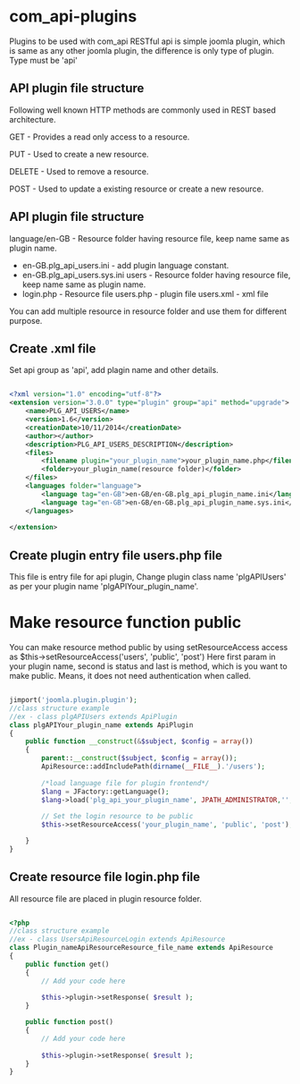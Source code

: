 # com_api-plugins
Plugins to be used with com_api
RESTful api is simple joomla plugin, which is same as
any other joomla plugin, the difference is only type of plugin.
Type must be 'api'

## API plugin file structure
Following well known HTTP methods are commonly used in REST based architecture.

GET - Provides a read only access to a resource.

PUT - Used to create a new resource.

DELETE - Used to remove a resource.

POST - Used to update a existing resource or create a new resource.

## API plugin file structure
language/en-GB - Resource folder having resource file, keep name same as plugin name.
- en-GB.plg_api_users.ini - add plugin language constant.
- en-GB.plg_api_users.sys.ini
users - Resource folder having resource file, keep name same as plugin name.
- login.php - Resource file
users.php - plugin file
users.xml - xml file 

You can add multiple resource in resource folder and use them for different purpose.

## Create .xml file
Set api group as 'api', add plagin name and other details.

```xml

<?xml version="1.0" encoding="utf-8"?>
<extension version="3.0.0" type="plugin" group="api" method="upgrade">
    <name>PLG_API_USERS</name>
    <version>1.6</version>
    <creationDate>10/11/2014</creationDate>
    <author></author> 
    <description>PLG_API_USERS_DESCRIPTION</description>
    <files>
        <filename plugin="your_plugin_name">your_plugin_name.php</filename>
        <folder>your_plugin_name(resource folder)</folder> 
    </files>
    <languages folder="language">
		<language tag="en-GB">en-GB/en-GB.plg_api_plugin_name.ini</language>
		<language tag="en-GB">en-GB/en-GB.plg_api_plugin_name.sys.ini</language>
	</languages>
	
</extension> 
```

## Create plugin entry file users.php file
This file is entry file for api plugin, Change plugin class name 'plgAPIUsers' as per your 
plugin name 'plgAPIYour_plugin_name'.

# Make resource function public
 
You can make resource method public by using setResourceAccess access as
$this->setResourceAccess('users', 'public', 'post') 
Here first param in your plugin name, second is status and last is method,
which is you want to make public. Means, it does not need authentication when 
called. 
  
```php

jimport('joomla.plugin.plugin');
//class structure example
//ex - class plgAPIUsers extends ApiPlugin
class plgAPIYour_plugin_name extends ApiPlugin
{
	public function __construct(&$subject, $config = array())
	{
		parent::__construct($subject, $config = array());
		ApiResource::addIncludePath(dirname(__FILE__).'/users');
		
		/*load language file for plugin frontend*/ 
		$lang = JFactory::getLanguage(); 
		$lang->load('plg_api_your_plugin_name', JPATH_ADMINISTRATOR,'',true);
		
		// Set the login resource to be public
		$this->setResourceAccess('your_plugin_name', 'public', 'post');

	}
}
```

## Create resource file login.php file
All resource file are placed in plugin resource folder.

```php

<?php
//class structure example
//ex - class UsersApiResourceLogin extends ApiResource
class Plugin_nameApiResourceResource_file_name extends ApiResource
{
	public function get()
	{
		// Add your code here
		 
		$this->plugin->setResponse( $result );
	}

	public function post()
	{
		// Add your code here
		
		$this->plugin->setResponse( $result );
	}
}
```
